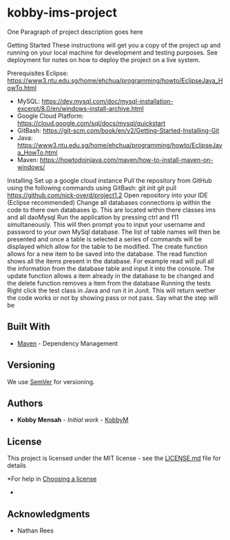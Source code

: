 # kobby-ims-project

One Paragraph of project description goes here

Getting Started
These instructions will get you a copy of the project up and running on your local machine for development and testing purposes. See deployment for notes on how to deploy the project on a live system.

Prerequisites
Eclipse: https://www3.ntu.edu.sg/home/ehchua/programming/howto/EclipseJava_HowTo.html
* MySQL: https://dev.mysql.com/doc/mysql-installation-excerpt/8.0/en/windows-install-archive.html
* Google Cloud Platform: https://cloud.google.com/sql/docs/mysql/quickstart
* GitBash: https://git-scm.com/book/en/v2/Getting-Started-Installing-Git
* Java: https://www3.ntu.edu.sg/home/ehchua/programming/howto/EclipseJava_HowTo.html
* Maven: https://howtodoinjava.com/maven/how-to-install-maven-on-windows/

Installing
Set up a google cloud instance
Pull the repository from GitHub using the following commands using GitBash: git init git pull https://github.com/nick-overd/project1.2
Open repository into your IDE (Eclipse recommended)
Change all databases connections ip within the code to there own databases ip. This are located within there classes ims and all daoMysql
Run the application by pressing ctrl and f11 simultaneously. This will then prompt you to input your username and password to your own MySql database. The list of table names will then be presented and once a table is selected a series of commands will be displayed which allow for the table to be modified. The create function allows for a new item to be saved into the database. The read function shows all the items present in the database. For example read will pull all the information from the database table and input it into the console. The update function allows a item already in the database to be changed and the delete function removes a item from the database
Running the tests
Right click the test class in Java and run it in Junit. This will return wether the code works or not by showing pass or not pass.
Say what the step will be



## Built With


* [Maven](https://maven.apache.org/) - Dependency Management



## Versioning


We use [SemVer](http://semver.org/) for versioning.



## Authors


* **Kobby Mensah** - *Initial work* - [KobbyM](https://https://github.com/KobbyM)



## License


This project is licensed under the MIT license - see the [LICENSE.md](LICENSE.md) file for details 



*For help in [Choosing a license](https://choosealicense.com/)

*

## Acknowledgments


* Nathan Rees

